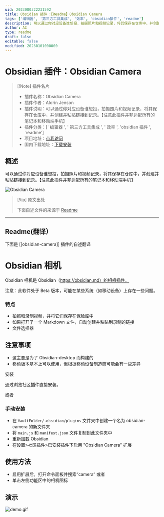 ```yaml
---
uid: 2023080322231592
title: Obsidian 插件：【Readme】Obsidian Camera
tags: ['编辑器', '第三方工具集成', '效率', 'obsidian插件', 'readme']
description: 可以通过你对应设备谁想投，拍摄照片和视频记录，将其保存在仓库中，并创建并粘贴链接到记录。【注意此插件并非适配所有的笔记本和移动端手机】
author: AI
type: readme
draft: false
editable: false
modified: 20230101000000
---
```


# Obsidian 插件：Obsidian Camera

> [!Note] 插件名片
> - 插件名称：Obsidian Camera
> - 插件作者：Aldrin Jenson
> - 插件说明：可以通过你对应设备谁想投，拍摄照片和视频记录，将其保存在仓库中，并创建并粘贴链接到记录。【注意此插件并非适配所有的笔记本和移动端手机】
> - 插件分类：[' 编辑器 ', ' 第三方工具集成 ', ' 效率 ', 'obsidian 插件 ', 'readme']
> - 项目地址：[点我访问](https://github.com/aldrinjenson/obsidian-camera)
> - 国内下载地址：[下载安装](https://pkmer.cn/products/plugin/pluginMarket/?obsidian-camera)

## 概述

可以通过你对应设备谁想投，拍摄照片和视频记录，将其保存在仓库中，并创建并粘贴链接到记录。【注意此插件并非适配所有的笔记本和移动端手机】

![Obsidian Camera](https://cdn.pkmer.cn/covers/obsidian-camera_new.gif!pkmer)

> [!tip] 原文出处
>
>下面自述文件的来源于 [Readme](https://ghproxy.net/https://raw.githubusercontent.com/aldrinjenson/obsidian-camera/master/README.md)
>

---

## Readme(翻译）

下面是 [[obsidian-camera]] 插件的自述翻译

# Obsidian 相机

Obsidian 相机是 Obsidian（<https://obsidian.md）的相机插件。>

注意：此软件处于 Beta 版本，可能在某些系统（如移动设备）上存在一些问题。

### 特点

- 拍照和录制视频，并将它们保存在保险库中
- 如果打开了一个 Markdown 文件，自动创建并粘贴到录制的链接
- 文件选择器

## 注意事项

- 这主要是为了 Obsidian-desktop 而构建的
- 移动版本基本上可以使用，但根据移动设备制造商可能会有一些差异

安装

通过浏览社区插件直接安装。

或者

### 手动安装

- 在 `VaultFolder/.obsidian/plugins` 文件夹中创建一个名为 obsidian-camera 的新文件夹
- 将 `main.js` 和 `manifest.json` 文件复制到此文件夹中
- 重新加载 Obsidian
- 在设置>社区插件>已安装插件下启用 "Obsidian Camera" 扩展

## 使用方法

- 启用扩展后，打开命令面板并搜索“camera”
    或者
- 单击左侧功能区中的相机图标

## 演示

<!-- ![demo.gif](https://raw.githubusercontent.com/aldrinjenson/obsidian-camera/master/demo.gif) -->

![demo.gif](demo.gif)

<!-- ![modal screenshot](./ss1.png) -->

<!-- ![modal screenshot](https://raw.githubusercontent.com/aldrinjenson/obsidian-camera/master/ss2.png) -->



